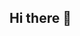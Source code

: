 ## Hi there 👋

<!--
**Ertechlinux/Ertechlinux** is a ✨ _special_ ✨ repository because its `README.md` (this file) appears on your GitHub profile.
git config --global user.name Ertechlinux


-->
